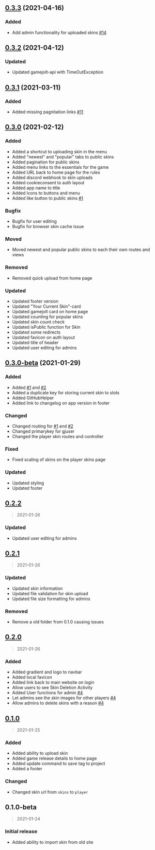 
<a name="0.3.3"></a>
## [0.3.3](https://github.com/P3D-Legacy/skin.pokemon3d.net/compare/0.3.2...0.3.3) (2021-04-16)

### Added

* Add admin functionality for uploaded skins [#14](https://github.com/P3D-Legacy/skin.pokemon3d.net/issues/14)

<a name="0.3.2"></a>
## [0.3.2](https://github.com/P3D-Legacy/skin.pokemon3d.net/compare/0.3.1...0.3.2) (2021-04-12)

### Updated

* Updated gamejolt-api with TimeOutException

<a name="0.3.1"></a>
## [0.3.1](https://github.com/P3D-Legacy/skin.pokemon3d.net/compare/0.3.0...0.3.1) (2021-03-11)

### Added

* Added missing pagnitation links [#11](https://github.com/P3D-Legacy/skin.pokemon3d.net/issues/11)

<a name="0.3.0"></a>
## [0.3.0](https://github.com/P3D-Legacy/skin.pokemon3d.net/compare/0.3.0-beta...0.3.0) (2021-02-12)

### Added

* Added a shortcut to uploading skin in the menu
* Added "newest" and "popular" tabs to public skins
* Added pagination for public skins
* Added menu links to the essentials for the game
* Added URL back to home page for the rules
* Added discord webhook to skin uploads
* Added cookieconsent to auth layout
* Added app name to title
* Added icons to buttons and menu
* Added like button to public skins [#1](https://github.com/P3D-Legacy/skin.pokemon3d.net/issues/1)

### Bugfix

* Bugfix for user editing
* Bugfix for browser skin cache issue

### Moved

* Moved newest and popular public skins to each their own routes and views

### Removed

* Removed quick upload from home page

### Updated

* Updated footer version
* Updated "Your Current Skin"-card
* Updated gamejolt card on home page
* Updated counting for popular skins
* Updated skin count check
* Updated isPublic function for Skin
* Updated some redirects
* Updated favicon on auth layout
* Updated title of header
* Updated user editing for admins

<a name="0.3.0-beta"></a>
## [0.3.0-beta](https://github.com/P3D-Legacy/skin.pokemon3d.net/compare/0.2.2...0.3.0-beta) (2021-01-29)

### Added

* Added [#1](https://github.com/P3D-Legacy/skin.pokemon3d.net/issues/1) and [#2](https://github.com/P3D-Legacy/skin.pokemon3d.net/issues/2)
* Added a duplicate key for storing current skin to slots
* Added GitHubHelper
* Added link to changelog on app version in footer

### Changed

* Changed routing for [#1](https://github.com/P3D-Legacy/skin.pokemon3d.net/issues/1) and [#2](https://github.com/P3D-Legacy/skin.pokemon3d.net/issues/2)
* Changed primarykey for gjuser
* Changed the player skin routes and controller

### Fixed

* Fixed scaling of skins on the player skins page

### Updated

* Updated styling
* Updated footer

<a name="0.2.2"></a>
## [0.2.2](https://github.com/P3D-Legacy/skin.pokemon3d.net/compare/0.2.1...0.2.2)

> 2021-01-26

### Updated

* Updated user editing for admins


<a name="0.2.1"></a>
## [0.2.1](https://github.com/P3D-Legacy/skin.pokemon3d.net/compare/0.2.0...0.2.1)

> 2021-01-26

### Updated

* Updated skin information
* Updated file validation for skin upload
* Updated file size formatting for admins

### Removed
* Remove a old folder from 0.1.0 causing issues

<a name="0.2.0"></a>
## [0.2.0](https://github.com/P3D-Legacy/skin.pokemon3d.net/compare/0.1.0...0.2.0)

> 2021-01-26

### Added

* Added gradient and logo to navbar
* Added local favicon
* Added link back to main website on login
* Allow users to see Skin Deletion Activity
* Added User functions for admin [#4](https://github.com/P3D-Legacy/skin.pokemon3d.net/issues/4)
* Let admins see the skin images for other players [#4](https://github.com/P3D-Legacy/skin.pokemon3d.net/issues/4)
* Allow admins to delete skins with a reason [#4](https://github.com/P3D-Legacy/skin.pokemon3d.net/issues/4)


<a name="0.1.0"></a>
## [0.1.0](https://github.com/P3D-Legacy/skin.pokemon3d.net/compare/0.1.0-beta...0.1.0)

> 2021-01-25

### Added

* Added ability to upload skin
* Added game release details to home page
* Added update command to save tag to project
* Added a footer

### Changed

* Changed skin url from `skins` to `player`


<a name="0.1.0-beta"></a>
## 0.1.0-beta

> 2021-01-24

### Initial release

* Added ability to import skin from old site